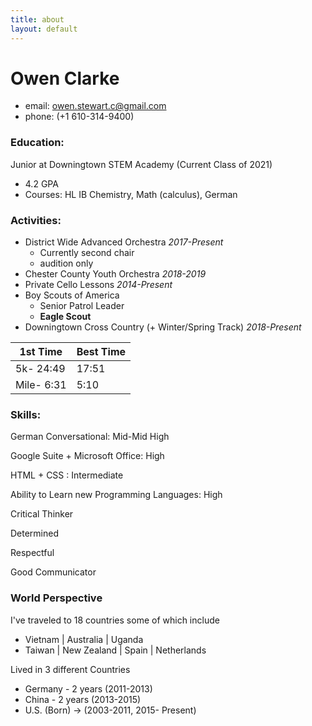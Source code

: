 ```yaml
---
title: about
layout: default
---
```


# Owen Clarke
   * email: owen.stewart.c@gmail.com
   * phone: (+1 610-314-9400)

### Education:
   Junior at Downingtown STEM Academy (Current Class of 2021)
   * 4.2 GPA
   * Courses: HL IB Chemistry, Math (calculus), German

### Activities:
* District Wide Advanced Orchestra *2017-Present*
   * Currently second chair
   * audition only
* Chester County Youth Orchestra *2018-2019*
* Private Cello Lessons *2014-Present*
* Boy Scouts of America
   * Senior Patrol Leader
   * **Eagle Scout**
* Downingtown Cross Country (+ Winter/Spring Track) *2018-Present*

1st Time | Best Time
-------- | ---------
5k- 24:49 | 17:51
Mile- 6:31 | 5:10

### Skills:

German Conversational: Mid-Mid High

Google Suite + Microsoft Office: High

HTML + CSS : Intermediate

Ability to Learn new Programming Languages: High

Critical Thinker

Determined

Respectful

Good Communicator

### World Perspective

I've traveled to 18 countries some of which include

* Vietnam | Australia | Uganda
* Taiwan | New Zealand | Spain | Netherlands

Lived in 3 different Countries
* Germany - 2 years (2011-2013)
* China - 2 years (2013-2015)
* U.S. (Born) -> (2003-2011, 2015- Present)
